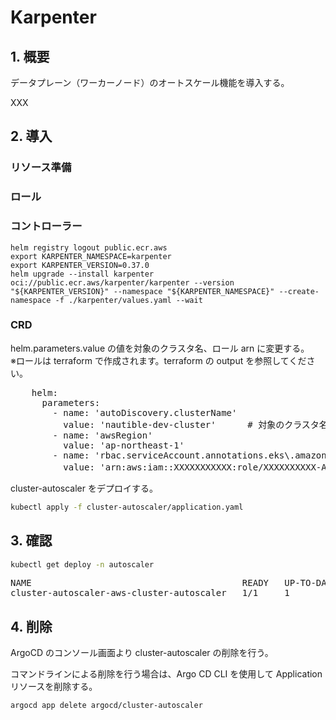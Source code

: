 # Karpenter

## 1. 概要

データプレーン（ワーカーノード）のオートスケール機能を導入する。

XXX

## 2. 導入

### リソース準備

### ロール

### コントローラー

```
helm registry logout public.ecr.aws
export KARPENTER_NAMESPACE=karpenter
export KARPENTER_VERSION=0.37.0
helm upgrade --install karpenter oci://public.ecr.aws/karpenter/karpenter --version "${KARPENTER_VERSION}" --namespace "${KARPENTER_NAMESPACE}" --create-namespace -f ./karpenter/values.yaml --wait
```

### CRD

helm.parameters.value の値を対象のクラスタ名、ロール arn に変更する。  
※ロールは terraform で作成されます。terraform の output を参照してください。

<pre>
    helm:
      parameters:
        - name: 'autoDiscovery.clusterName'
          value: 'nautible-dev-cluster'      # 対象のクラスタ名に変更する
        - name: 'awsRegion'
          value: 'ap-northeast-1'
        - name: 'rbac.serviceAccount.annotations.eks\.amazonaws\.com/role-arn'
          value: 'arn:aws:iam::XXXXXXXXXXX:role/XXXXXXXXXX-AmazonEKSClusterAutoscalerRole' # 対象のロールarnに変更する。
</pre>

cluster-autoscaler をデプロイする。

```BASH
kubectl apply -f cluster-autoscaler/application.yaml
```

## 3. 確認

```BASH
kubectl get deploy -n autoscaler
```

<pre>
NAME                                        READY   UP-TO-DATE   AVAILABLE   AGE
cluster-autoscaler-aws-cluster-autoscaler   1/1     1            1           18d
</pre>

## 4. 削除

ArgoCD のコンソール画面より cluster-autoscaler の削除を行う。

コマンドラインによる削除を行う場合は、Argo CD CLI を使用して Application リソースを削除する。

```BASH
argocd app delete argocd/cluster-autoscaler
```
